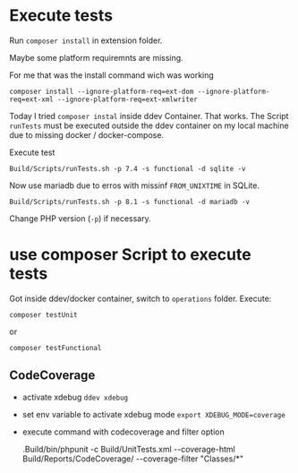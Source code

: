 # Execute tests

Run `composer install` in extension folder.

Maybe some platform requiremnts are missing.

For me that was the install command wich was working

    composer install --ignore-platform-req=ext-dom --ignore-platform-req=ext-xml --ignore-platform-req=ext-xmlwriter

Today I tried `composer instal` inside ddev Container. That works. The Script `runTests` must be executed outside
the ddev container on my local machine due to missing docker / docker-compose.

Execute test

    Build/Scripts/runTests.sh -p 7.4 -s functional -d sqlite -v

Now use mariadb due to erros with missinf `FROM_UNIXTIME` in SQLite. 

    Build/Scripts/runTests.sh -p 8.1 -s functional -d mariadb -v

Change PHP version (`-p`) if necessary.

# use composer Script to execute tests

Got inside ddev/docker container, switch to `operations` folder. Execute:

    composer testUnit

or

    composer testFunctional

## CodeCoverage

* activate xdebug `ddev xdebug`
* set env variable to activate xdebug mode `export XDEBUG_MODE=coverage`
* execute command with codecoverage and filter option

  .Build/bin/phpunit -c Build/UnitTests.xml --coverage-html Build/Reports/CodeCoverage/ --coverage-filter "Classes/*"

